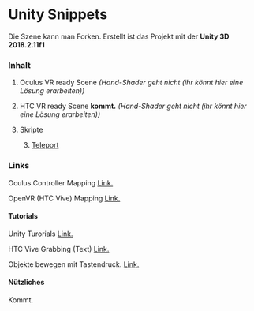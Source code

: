 # Unity Snippets

Die Szene kann man Forken. Erstellt ist das Projekt mit der **Unity 3D 2018.2.11f1**

### Inhalt

1. Oculus VR ready Scene _(Hand-Shader geht nicht (ihr könnt hier eine Lösung erarbeiten))_
2. HTC VR ready Scene **kommt.** _(Hand-Shader geht nicht (ihr könnt hier eine Lösung erarbeiten))_
3. Skripte

   3. [Teleport](https://github.com/Polygonschmiede/Snippet/blob/master/Assets/Scripts/Teleport.cs)
### Links
Oculus Controller Mapping [Link.](https://developer.oculus.com/documentation/unity/latest/concepts/unity-ovrinput/)

OpenVR (HTC Vive) Mapping [Link.](https://docs.unity3d.com/Manual/OpenVRControllers.html)

#### Tutorials
Unity Turorials  [Link.](https://www.raywenderlich.com/unity/)

HTC Vive Grabbing (Text) [Link.](https://www.raywenderlich.com/792-htc-vive-tutorial-for-unity)

Objekte bewegen mit Tastendruck. [Link.](https://www.youtube.com/watch?v=N73EWquTGSY)
#### Nützliches
Kommt.
